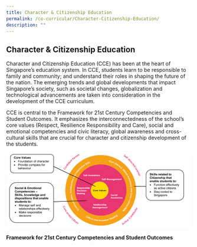 ```yaml
---
title: Character & Citizenship Education
permalink: /co-curricular/Character-Citizenship-Education/
description: ""
---
```

## Character & Citizenship Education 

Character and Citizenship Education (CCE) has been at the heart of Singapore’s education system. In CCE, students learn to be responsible to family and community; and understand their roles in shaping the future of the nation. The emerging trends and global developments that impact Singapore’s society, such as societal changes, globalization and technological advancements are taken into consideration in the development of the CCE curriculum.  

CCE is central to the Framework for 21st Century Competencies and Student Outcomes. It emphasizes the interconnectedness of the school’s core values (Respect, Resilience Responsibility and Care), social and emotional competencies and civic literacy, global awareness and cross-cultural skills that are crucial for character and citizenship development of the students.

![](/images/Framework%20for%2021st%20Century%20Competencies%20and%20Student%20Outcomes.png)

**Framework for 21st Century Competencies and Student Outcomes**

